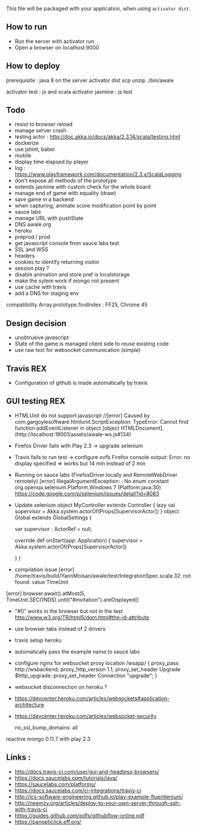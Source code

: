 This file will be packaged with your application, when using `activator dist`.

## How to run

* Run the server with activator run
* Open a browser on localhost:9000

## How to deploy

prerequisite : java 8 on the server
activator dist
scp
unzip
./bin/awale

activator test : js and scala
activator jasmine : js test

## Todo

* resist to browser reload
* manage server crash
* testing actor : http://doc.akka.io/docs/akka/2.3.14/scala/testing.html
* dockerize
* use jshint, babel
* mobile
* display time elapsed by player
* log : https://www.playframework.com/documentation/2.3.x/ScalaLogging
* don't expose all methods of the prototype
* extends jasmine with custom check for the whole board
* manage end of game with equality (draw)
* save game in a backend
* when capturing, animate score modification point by point
* sauce labs
* manage URL with pushState
* DNS awale.org
* heroku
* preprod / prod
* get javascript console from sauce labs test
* SSL and WSS
* headers
* cookies to identify returning visitor
* session play ?
* disable animation and store pref is localstorage
* make the sytem work if mongo not present
* use cache with travis
* add a DNS for staging env

compatibility
Array.prototype.findIndex : FF25, Chrome 45

## Design decision
* unobtrusive javascript
* State of the game is managed client side to reuse existing code
* use raw text for websocket communication (simple)

## Travis REX
* Configuration of github is made automatically by travis

## GUI testing REX
* HTMLUnit do not support javascript
      //[error] Caused by com.gargoylesoftware.htmlunit.ScriptException: TypeError: Cannot find function addEventListener in object [object HTMLDocument]. (http://localhost:19001/assets/awale-ws.js#134)

* Firefox Driver fails with Play 2.3 -> upgrade selenium
* Travis fails to run test -> configure xvfb
Firefox console output:
Error: no display specified
=> works but 14 min instead of 2 min
* Running on sauce labs (FirefoxDriver locally and RemoteWebDriver remotely)
[error]    IllegalArgumentException: : No enum constant org.openqa.selenium.Platform.Windows 7  (Platform.java:30)
https://code.google.com/p/selenium/issues/detail?id=8083
* Update selenium
object MyController extends Controller {
  lazy val supervisor = Akka.system.actorOf(Props[SupervisorActor])
}
object Global extends GlobalSettings {

  var supervisor : ActorRef = null;

  override def onStart(app: Application) {
    supervisor = Akka.system.actorOf(Props[SupervisorActor])

  }
}

* compilation issue
[error] /home/travis/build/YannMoisan/awale/test/IntegrationSpec.scala:32: not found: value TimeUnit

[error]       browser.await().atMost(5, TimeUnit.SECONDS).until("#invitation").areDisplayed()
* "#0" works in the browser but not in the test
http://www.w3.org/TR/html5/dom.html#the-id-attribute
* use browser tabs instead of 2 drivers

* travis setup heroku

* automatically pass the example name to sauce labs

* configure nginx for websocket proxy
location /wsapp/ {
    proxy_pass http://wsbackend;
    proxy_http_version 1.1;
    proxy_set_header Upgrade $http_upgrade;
    proxy_set_header Connection "upgrade";
}

* websocket disconnection on heroku ?
* https://devcenter.heroku.com/articles/websockets#application-architecture
* https://devcenter.heroku.com/articles/websocket-security

    no_ssl_bump_domains: all

reactive mongo 0.11.7 with play 2.3

## Links :
* http://docs.travis-ci.com/user/gui-and-headless-browsers/
* https://docs.saucelabs.com/tutorials/java/
* https://saucelabs.com/platforms/
* https://docs.saucelabs.com/ci-integrations/travis-ci
* http://ics-software-engineering.github.io/play-example-fluentlenium/
* http://neemzy.org/articles/deploy-to-your-own-server-through-ssh-with-travis-ci
* https://guides.github.com/pdfs/githubflow-online.pdf
* https://panopticlick.eff.org/
